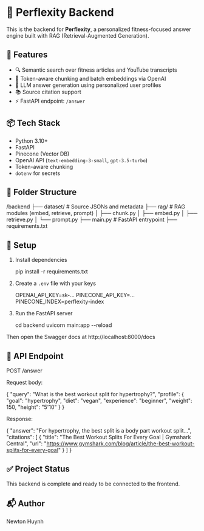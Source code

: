 # 🧠 Perflexity Backend

This is the backend for **Perflexity**, a personalized fitness-focused answer engine built with RAG (Retrieval-Augmented Generation).

## 🚀 Features

- 🔍 Semantic search over fitness articles and YouTube transcripts
- 🧩 Token-aware chunking and batch embeddings via OpenAI
- 🧠 LLM answer generation using personalized user profiles
- 📚 Source citation support
- ⚡ FastAPI endpoint: `/answer`

## 📦 Tech Stack

- Python 3.10+
- FastAPI
- Pinecone (Vector DB)
- OpenAI API (`text-embedding-3-small`, `gpt-3.5-turbo`)
- Token-aware chunking
- `dotenv` for secrets

## 📁 Folder Structure

/backend
├── dataset/                # Source JSONs and metadata
├── rag/                    # RAG modules (embed, retrieve, prompt)
│   ├── chunk.py
│   ├── embed.py
│   ├── retrieve.py
│   └── prompt.py
├── main.py                 # FastAPI entrypoint
├── requirements.txt

## 🔧 Setup

1. Install dependencies

    pip install -r requirements.txt

2. Create a `.env` file with your keys

    OPENAI_API_KEY=sk-...
    PINECONE_API_KEY=...
    PINECONE_INDEX=perflexity-index

3. Run the FastAPI server

    cd backend
    uvicorn main:app --reload

Then open the Swagger docs at http://localhost:8000/docs

## 🔁 API Endpoint

POST /answer

Request body:

{
  "query": "What is the best workout split for hypertrophy?",
  "profile": {
    "goal": "hypertrophy",
    "diet": "vegan",
    "experience": "beginner",
    "weight": 150,
    "height": "5'10"
  }
}

Response:

{
  "answer": "For hypertrophy, the best split is a body part workout split...",
  "citations": [
    {
      "title": "The Best Workout Splits For Every Goal | Gymshark Central",
      "url": "https://www.gymshark.com/blog/article/the-best-workout-splits-for-every-goal"
    }
  ]
}

## ✅ Project Status

This backend is complete and ready to be connected to the frontend.

## 📬 Author

Newton Huynh
